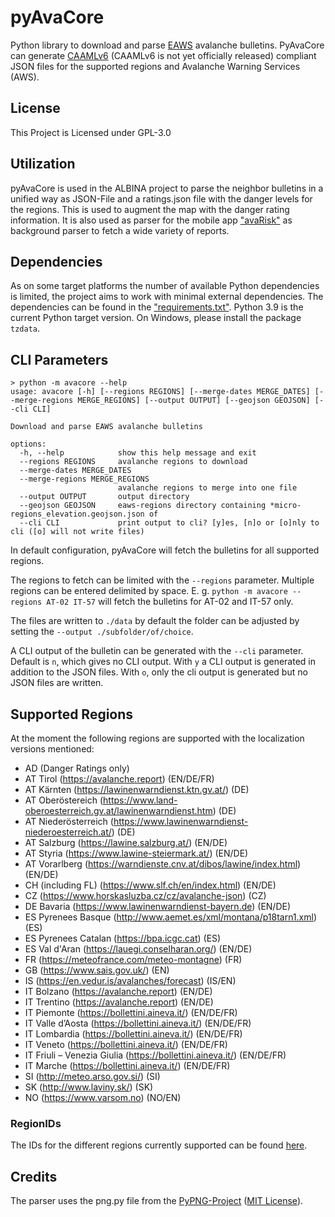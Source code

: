 # pyAvaCore

Python library to download and parse [EAWS](https://www.avalanches.org/) avalanche bulletins.
PyAvaCore can generate [CAAMLv6](https://gitlab.com/albina-euregio/albina-caaml/-/tree/master/6.0) (CAAMLv6 is not yet officially released) compliant JSON files for the supported regions and Avalanche Warning Services (AWS).

## License

This Project is Licensed under GPL-3.0

## Utilization

pyAvaCore is used in the ALBINA project to parse the neighbor bulletins in a unified way as JSON-File and a ratings.json file with the danger levels for the regions. This is used to augment the map with the danger rating information.
It is also used as parser for the mobile app ["avaRisk"](https://github.com/fridlmue/harbour-avarisk) as background parser to fetch a wide variety of reports.

## Dependencies

As on some target platforms the number of available Python dependencies is limited, the project aims to work with minimal external dependencies. The dependencies can be found in the ["requirements.txt"](requirements.txt). Python 3.9 is the current Python target version. On Windows, please install the package `tzdata`.

## CLI Parameters

```
> python -m avacore --help
usage: avacore [-h] [--regions REGIONS] [--merge-dates MERGE_DATES] [--merge-regions MERGE_REGIONS] [--output OUTPUT] [--geojson GEOJSON] [--cli CLI]

Download and parse EAWS avalanche bulletins

options:
  -h, --help            show this help message and exit
  --regions REGIONS     avalanche regions to download
  --merge-dates MERGE_DATES
  --merge-regions MERGE_REGIONS
                        avalanche regions to merge into one file
  --output OUTPUT       output directory
  --geojson GEOJSON     eaws-regions directory containing *micro-regions_elevation.geojson.json of
  --cli CLI             print output to cli? [y]es, [n]o or [o]nly to cli ([o] will not write files)
```

In default configuration, pyAvaCore will fetch the bulletins for all supported regions. 

The regions to fetch can be limited with the `--regions` parameter. Multiple regions can be entered delimited by space. E. g. `python -m avacore --regions AT-02 IT-57` will fetch the bulletins for AT-02 and IT-57 only.

The files are written to `./data` by default the folder can be adjusted by setting the `--output ./subfolder/of/choice`.

A CLI output of the bulletin can be generated with the `--cli` parameter. Default is `n`, which gives no CLI output. With `y` a CLI output is generated in addition to the JSON files. With `o`, only the cli output is generated but no JSON files are written.

## Supported Regions
At the moment the following regions are supported with the localization versions mentioned:
- AD (Danger Ratings only)
- AT Tirol (https://avalanche.report) (EN/DE/FR)
- AT Kärnten (https://lawinenwarndienst.ktn.gv.at/) (DE)
- AT Oberöstereich (https://www.land-oberoesterreich.gv.at/lawinenwarndienst.htm) (DE)
- AT Niederösterreich (https://www.lawinenwarndienst-niederoesterreich.at/) (DE)
- AT Salzburg (https://lawine.salzburg.at/) (EN/DE)
- AT Styria (https://www.lawine-steiermark.at/) (EN/DE)
- AT Vorarlberg (https://warndienste.cnv.at/dibos/lawine/index.html) (EN/DE)
- CH (including FL) (https://www.slf.ch/en/index.html) (EN/DE)
- CZ (https://www.horskasluzba.cz/cz/avalanche-json) (CZ)
- DE Bavaria (https://www.lawinenwarndienst-bayern.de) (EN/DE)
- ES Pyrenees Basque (http://www.aemet.es/xml/montana/p18tarn1.xml) (ES)
- ES Pyrenees Catalan (https://bpa.icgc.cat) (ES)
- ES Val d'Aran (https://lauegi.conselharan.org/) (EN/DE)
- FR (https://meteofrance.com/meteo-montagne) (FR)
- GB (https://www.sais.gov.uk/) (EN)
- IS (https://en.vedur.is/avalanches/forecast) (IS/EN)
- IT Bolzano (https://avalanche.report) (EN/DE)
- IT Trentino (https://avalanche.report) (EN/DE)
- IT Piemonte (https://bollettini.aineva.it/) (EN/DE/FR)
- IT Valle d’Aosta (https://bollettini.aineva.it/) (EN/DE/FR)
- IT Lombardia (https://bollettini.aineva.it/) (EN/DE/FR)
- IT Veneto (https://bollettini.aineva.it/) (EN/DE/FR)
- IT Friuli – Venezia Giulia (https://bollettini.aineva.it/) (EN/DE/FR)
- IT Marche (https://bollettini.aineva.it/) (EN/DE/FR)
- SI (http://meteo.arso.gov.si/) (SI)
- SK (http://www.laviny.sk/) (SK)
- NO (https://www.varsom.no) (NO/EN)

### RegionIDs

The IDs for the different regions currently supported can be found [here](REGIONS.md).

## Credits

The parser uses the png.py file from the [PyPNG-Project](https://github.com/drj11/pypng) ([MIT License](https://github.com/drj11/pypng/blob/main/LICENCE)).
